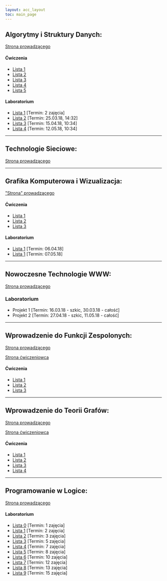 ```yaml
---
layout: acc_layout
toc: main_page
---
```


## Algorytmy i Struktury Danych:
[Strona prowadzącego](http://cs.pwr.edu.pl/golebiewski/#teaching/1718/aisd.php)

#### Ćwiczenia
* [Lista 1](https://cs.pwr.edu.pl/golebiewski/teaching/1718/aisd/ex1.pdf)
* [Lista 2](https://cs.pwr.edu.pl/golebiewski/teaching/1718/aisd/ex2.pdf)
* [Lista 3](https://cs.pwr.edu.pl/golebiewski/teaching/1718/aisd/ex3.pdf)
* [Lista 4](https://cs.pwr.edu.pl/golebiewski/teaching/1718/aisd/ex4.pdf)
* [Lista 5](https://cs.pwr.edu.pl/golebiewski/teaching/1718/aisd/ex5.pdf)

#### Laboratorium
* [Lista 1](https://cs.pwr.edu.pl/golebiewski/teaching/1718/aisd/lab1.pdf) \[Termin: 2 zajęcia\]
* [Lista 2](https://cs.pwr.edu.pl/golebiewski/teaching/1718/aisd/lab2.pdf) \[Termin: 25.03.18, 14:32\]
* [Lista 3](https://cs.pwr.edu.pl/golebiewski/teaching/1718/aisd/lab3.pdf) \[Termin: 15.04.18, 10:34\]
* [Lista 4](https://cs.pwr.edu.pl/golebiewski/teaching/1718/aisd/lab3.pdf) \[Termin: 12.05.18, 10:34\]

***

## Technologie Sieciowe:
[Strona prowadzącego](http://cs.pwr.edu.pl/krzywiecki/teaching.html)

***

## Grafika Komputerowa i Wizualizacja:
["Strona" prowadzącego](https://drive.google.com/drive/folders/1Eyjbc0yleaQkyKj6yf2O_NcmuwF7e4IU)

#### Ćwiczenia
* [Lista 1](https://drive.google.com/file/d/16vLOGLkXtqCTyW311LnYq0RJzmFavtmh/view)
* [Lista 2](https://drive.google.com/file/d/1iA3HVKiP19emB-gkeC0m_NzkPYngBj7s/view)
* [Lista 3](https://drive.google.com/drive/folders/1Wc0-m9d2Ik_zCqztRVa7HHcwklkSTev4)

#### Laboratorium
* [Lista 1](https://docs.google.com/document/d/1vT03ouBOyD5CyrSE5IRz8WoAaMzSfLAiYhgecUNSlMc/view) \[Termin: 06.04.18\]
* [Lista 1](https://docs.google.com/document/d/1FhCHRPmYKFrtJfGTJ8LoXrCIUMbN9xODWI6J4JQya6A/edit) \[Termin: 07.05.18\]

***

## Nowoczesne Technologie WWW:
[Strona prowadzącego](http://cs.pwr.edu.pl/cichon/2017_18_b/WWW.php)

### Laboratorium
* Projekt 1 \[Termin: 16.03.18 - szkic, 30.03.18 - całość\]
* Projekt 2 \[Termin: 27.04.18 - szkic, 11.05.18 - całość\]

***

## Wprowadzenie do Funkcji Zespolonych:
[Strona prowadzącego](http://cs.pwr.edu.pl/morayne/dydaktyka.html)

[Strona ćwiczeniowca](http://cs.pwr.edu.pl/ralowski/dydaktyka/funkcje_zespolone/wiosna_2018/complex.html)

#### Ćwiczenia
* [Lista 1](http://cs.pwr.edu.pl/ralowski/dydaktyka/funkcje_zespolone/wiosna_2018/lista_1.pdf)
* [Lista 2](http://cs.pwr.edu.pl/ralowski/dydaktyka/funkcje_zespolone/wiosna_2018/AZ-lista_2.pdf)
* [Lista 3](http://cs.pwr.edu.pl/ralowski/dydaktyka/funkcje_zespolone/wiosna_2018/AZ-lista_3.pdf)

***

## Wprowadzenie do Teorii Grafów:
[Strona prowadzącego](http://cs.pwr.edu.pl/morayne/dydaktyka.html)

[Strona ćwiczeniowca](http://cs.pwr.edu.pl/kuchta/)

#### Ćwiczenia
* [Lista 1](http://cs.pwr.edu.pl/kuchta/grafy1_2018.pdf)
* [Lista 2](http://cs.pwr.edu.pl/kuchta/grafy2_2018.pdf)
* [Lista 3](http://cs.pwr.edu.pl/kuchta/grafy3_2018.pdf)
* [Lista 4](http://cs.pwr.edu.pl/kuchta/grafy4_2018.pdf)

***

## Programowanie w Logice:
[Strona prowadzącego](http://ki.pwr.edu.pl/kobylanski/dydaktyka/page6/page2/index.html)

#### Laboratorium
* [Lista 0](http://156.17.7.16/public/dydaktyka/kobylanski/laboratoria/inzynierskie/PL/pl_lista0.pdf) \[Termin: 1 zajęcia\]
* [Lista 1](http://156.17.7.16/public/dydaktyka/kobylanski/laboratoria/inzynierskie/PL/pl_lista1.pdf) \[Termin: 2 zajęcia\]
* [Lista 2](http://156.17.7.16/public/dydaktyka/kobylanski/laboratoria/inzynierskie/PL/pl_lista2.pdf) \[Termin: 3 zajęcia\]
* [Lista 3](http://156.17.7.16/public/dydaktyka/kobylanski/laboratoria/inzynierskie/PL/pl_lista3.pdf) \[Termin: 5 zajęcia\]
* [Lista 4](http://156.17.7.16/public/dydaktyka/kobylanski/laboratoria/inzynierskie/PL/pl_lista4.pdf) \[Termin: 7 zajęcia\]
* [Lista 5](http://156.17.7.16/public/dydaktyka/kobylanski/laboratoria/inzynierskie/PL/pl_lista5.pdf) \[Termin: 8 zajęcia\]
* [Lista 6](http://156.17.7.16/public/dydaktyka/kobylanski/laboratoria/inzynierskie/PL/pl_lista6.pdf) \[Termin: 10 zajęcia\]
* [Lista 7](http://156.17.7.16/public/dydaktyka/kobylanski/laboratoria/inzynierskie/PL/pl_lista7.pdf) \[Termin: 12 zajęcia\]
* [Lista 8](http://156.17.7.16/public/dydaktyka/kobylanski/laboratoria/inzynierskie/PL/pl_lista8.pdf) \[Termin: 13 zajęcia\]
* [Lista 9](http://156.17.7.16/public/dydaktyka/kobylanski/laboratoria/inzynierskie/PL/pl_lista9.pdf) \[Termin: 15 zajęcia\]
